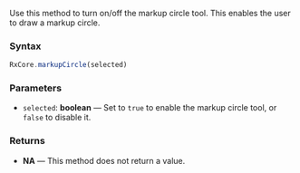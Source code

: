 Use this method to turn on/off the markup circle tool. This enables the user to draw a markup circle.

### Syntax

```typescript
RxCore.markupCircle(selected)
```

### Parameters

- `selected`: **boolean** — Set to `true` to enable the markup circle tool, or `false` to disable it.

### Returns

- **NA** — This method does not return a value.